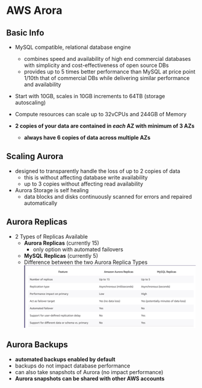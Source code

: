 # AWS Arora

## Basic Info

* MySQL compatible, relational database engine
  * combines speed and availability of high end commercial databases with simplicity and cost-effectiveness of open source DBs
  * provides up to 5 times better performance than MySQL at price point 1/10th that of commercial DBs while delivering similar performance and availability
* Start with 10GB, scales in 10GB increments to 64TB (storage autoscaling)

* Compute resources can scale up to 32vCPUs and 244GB of Memory
* **2 copies of your data are contained in *each* AZ with minimum of 3 AZs**
  * **always have 6 copies of data across multiple AZs**

## Scaling Aurora

* designed to transparently handle the loss of up to 2 copies of data
  * this is without affecting database write availability
  * up to 3 copies without affecting read availability
* Aurora Storage is self healing
  * data blocks and disks continuously scanned for errors and repaired automatically

## Aurora Replicas

* 2 Types of Replicas Available
  * **Aurora Replicas** (currently 15)
    * only option with automated failovers
  * **MySQL Replicas** (currently 5)
  * Difference between the two Aurora Replica Types
  ![Aurora Replica Types](../images/aurora-replica-types.png)

## Aurora Backups

* **automated backups enabled by default**
* backups do not impact database performance
* can also take snapshots of Aurora (no impact performance)
* **Aurora snapshots can be shared with other AWS accounts**
